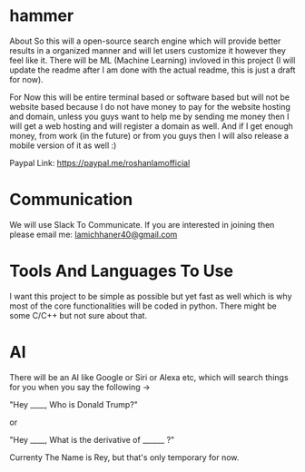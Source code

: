 # hammer

About
So this will a open-source search engine which will provide better results in a organized manner and will let users customize it however they feel like it. There will be ML (Machine Learning) invloved in this project (I will update the readme after I am done with the actual readme, this is just a draft for now).

For Now this will be entire terminal based or software based but will not be website based because I do not have money to pay for the website hosting and domain, unless you guys want to help me by sending me money then I will get a web hosting and will register a domain as well. And if I get enough money, from work (in the future) or from you guys then I will also release a mobile version of it as well :) 

Paypal Link: https://paypal.me/roshanlamofficial


# Communication
We will use Slack To Communicate. If you are interested in joining then please email me: lamichhaner40@gmail.com

# Tools And Languages To Use
I want this project to be simple as possible but yet fast as well which is why most of the core functionalities will be coded in python. There might be some C/C++ but not sure about that.


# AI 

There will be an AI like Google or Siri or Alexa etc, which will search things for you when you say the following -> 

"Hey ____, Who is Donald Trump?"

or 

"Hey ____, What is the derivative of ______ ?"

Currenty The Name is Rey, but that's only temporary for now. 


